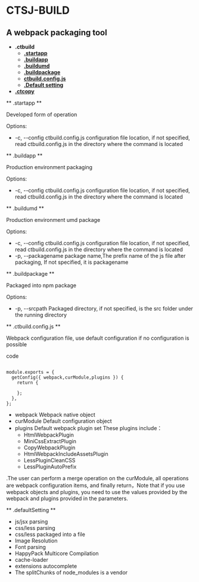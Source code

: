# CTSJ-BUILD

## A webpack packaging tool

* **.ctbuild**
  - [**.startapp**](#startapp)
  - [**.buildapp**](#buildapp)
  - [**.buildumd**](#buildumd)
  - [**.buildpackage**](#buildpackage)
  - [**ctbuild.config.js**](#config)
  - [**.Default setting**](#defaultsetting)
* [**.ctcopy**](#ctcopy)

**  .startapp **

Developed form of operation

Options:

* -c, --config <path> ctbuild.config.js configuration file location, if not specified, read ctbuild.config.js in the directory where the command is located

**  .buildapp **

Production environment packaging

Options:

* -c, --config <path> ctbuild.config.js configuration file location, if not specified, read ctbuild.config.js in the directory where the command is located

**  .buildumd **

Production environment umd package

Options:

* -c, --config <path> ctbuild.config.js configuration file location, if not specified, read ctbuild.config.js in the directory where the command is located
* -p, --packagename <name> package name,The prefix name of the js file after packaging, If not specified, it is packagename

**  .buildpackage **

Packaged into npm package

Options:

* -p, --srcpath <path> Packaged directory, if not specified, is the src folder under the running directory

**  .ctbuild.config.js **

Webpack configuration file, use default configuration if no configuration is possible

code

```

module.exports = {
  getConfig({ webpack,curModule,plugins }) {
    return {

    };
  },
};

```

* webpack Webpack native object
* curModule Default configuration object
* plugins Default webpack plugin set These plugins include：
  - HtmlWebpackPlugin
  - MiniCssExtractPlugin
  - CopyWebpackPlugin
  - HtmlWebpackIncludeAssetsPlugin
  - LessPluginCleanCSS
  - LessPluginAutoPrefix

.The user can perform a merge operation on the curModule, all operations are webpack configuration items, and finally return，Note that if you use webpack objects and plugins, you need to use the values provided by the webpack and plugins provided in the parameters.

**  .defaultSetting **

* js/jsx parsing      
* css/less parsing      
* css/less packaged into a file      
* Image Resolution      
* Font parsing      
* HappyPack Multicore Compilation      
* cache-loader      
* extensions autocomplete      
* The splitChunks of node_modules is a vendor
